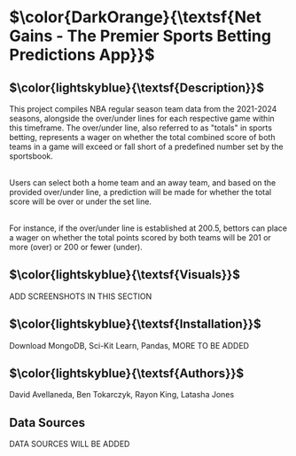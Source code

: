 # $\color{DarkOrange}{\textsf{Net Gains - The Premier Sports Betting Predictions App}}$


## $\color{lightskyblue}{\textsf{Description}}$
This project compiles NBA regular season team data from the 2021-2024 seasons, alongside the over/under lines for each respective game within this timeframe. The over/under line, also referred to as "totals" in sports betting, represents a wager on whether the total combined score of both teams in a game will exceed or fall short of a predefined number set by the sportsbook.<br><br>

Users can select both a home team and an away team, and based on the provided over/under line, a prediction will be made for whether the total score will be over or under the set line. <br><br>

For instance, if the over/under line is established at 200.5, bettors can place a wager on whether the total points scored by both teams will be 201 or more (over) or 200 or fewer (under).


## $\color{lightskyblue}{\textsf{Visuals}}$
ADD SCREENSHOTS IN THIS SECTION

## $\color{lightskyblue}{\textsf{Installation}}$
Download MongoDB, Sci-Kit Learn, Pandas, MORE TO BE ADDED


## $\color{lightskyblue}{\textsf{Authors}}$
David Avellaneda, Ben Tokarczyk, Rayon King, Latasha Jones

## Data Sources
DATA SOURCES WILL BE ADDED

